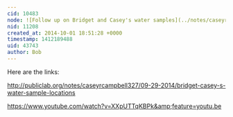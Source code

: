 ```yaml
---
cid: 10483
node: ![Follow up on Bridget and Casey's water samples](../notes/caseyrcampbell327/09-30-2014/follow-up-on-bridget-and-casey-s-water-samples)
nid: 11208
created_at: 2014-10-01 18:51:28 +0000
timestamp: 1412189488
uid: 43743
author: Bob
---
```


Here are the links:

http://publiclab.org/notes/caseyrcampbell327/09-29-2014/bridget-casey-s-water-sample-locations

https://www.youtube.com/watch?v=XXpUTTqKBPk&amp;feature=youtu.be